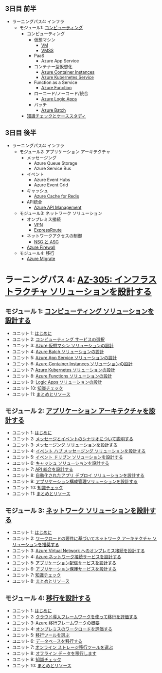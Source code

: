
## 3日目 前半

- ラーニングパス4: インフラ
  - モジュール1: [コンピューティング](../AZ-304/mod01.md)
    - コンピューティング
      - 仮想マシン
        - [VM](../AZ-303/mod04-01-vm.md)
        - [VMSS](../AZ-303/mod04-03-vmss.md)
      - PaaS
        - Azure App Service
      - コンテナー型仮想化
        - [Azure Container Instances](../AZ-303/mod13-01-aci.md)
        - [Azure Kubernetes Service](../AZ-400/mod16.md)
      - Function as a Service
        - [Azure Function](../AZ-303/mod14-02-functions.md)
      - ローコード/ノーコード/統合
        - [Azure Logic Apps](../AZ-204/mod99-01-logicapp.md)
      - バッチ
        - [Azure Batch](azure-batch.md)
    - [知識チェックとケーススタディ](day3-lp4-m1-check.md)

## 3日目 後半

- ラーニングパス4: インフラ
  - モジュール2: アプリケーション アーキテクチャ
    - メッセージング
      - Azure Queue Storage
      - Azure Service Bus
    - イベント
      - Azure Event Hubs
      - Azure Event Grid
    - キャッシュ
      - [Azure Cache for Redis](../AZ-204/mod12-01-redis.md)
    - API統合
      - [Azure API Management](../AZ-204/mod08-01-apim.md)
  - モジュール3: ネットワーク ソリューション
    - オンプレミス接続
      - [VPN](../AZ-303/mod03-03-vpn.md)
      - [ExpressRoute](../AZ-304/mod02-04-hybrid-network.md)
    - ネットワークアクセスの制御
      - [NSG と ASG](../AZ-303/mod05-05-nsg-asg.md)
    - [Azure Firewall](../AZ-303/mod05-06-azure-firewall.md)
  - モジュール4: 移行
    - [Azure Migrate](../AZ-303/mod12-01-migrate.md)

# ラーニングパス 4: [AZ-305: インフラストラクチャ ソリューションを設計する](https://docs.microsoft.com/ja-jp/learn/paths/design-infranstructure-solutions/)
## モジュール 1: [コンピューティング ソリューションを設計する](https://docs.microsoft.com/ja-jp/learn/modules/design-compute-solution/)
- ユニット 1: [はじめに](https://docs.microsoft.com/ja-jp/learn/modules/design-compute-solution/1-introduction)
- ユニット 2: [コンピューティング サービスの選択](https://docs.microsoft.com/ja-jp/learn/modules/design-compute-solution/2-choose-compute-service)
- ユニット 3: [Azure 仮想マシン ソリューションの設計](https://docs.microsoft.com/ja-jp/learn/modules/design-compute-solution/3-design-for-azure-virtual-machine-solutions)
- ユニット 4: [Azure Batch ソリューションの設計](https://docs.microsoft.com/ja-jp/learn/modules/design-compute-solution/4-design-for-azure-batch-solutions)
- ユニット 5: [Azure App Service ソリューションの設計](https://docs.microsoft.com/ja-jp/learn/modules/design-compute-solution/5-design-for-azure-app-services-solutions)
- ユニット 6: [Azure Container Instances ソリューションの設計](https://docs.microsoft.com/ja-jp/learn/modules/design-compute-solution/6-design-for-azure-container-instances-solutions)
- ユニット 7: [Azure Kubernetes ソリューションの設計](https://docs.microsoft.com/ja-jp/learn/modules/design-compute-solution/7-design-for-azure-kubernetes-solutions)
- ユニット 8: [Azure Functions ソリューションの設計](https://docs.microsoft.com/ja-jp/learn/modules/design-compute-solution/8-design-for-azure-functions-solutions)
- ユニット 9: [Logic Apps ソリューションの設計](https://docs.microsoft.com/ja-jp/learn/modules/design-compute-solution/9-design-for-logic-app-solutions)
- ユニット 10: [知識チェック](https://docs.microsoft.com/ja-jp/learn/modules/design-compute-solution/10-knowledge-check)
- ユニット 11: [まとめとリソース](https://docs.microsoft.com/ja-jp/learn/modules/design-compute-solution/11-summary-resources)
## モジュール 2: [アプリケーション アーキテクチャを設計する](https://docs.microsoft.com/ja-jp/learn/modules/design-application-architecture/)
- ユニット 1: [はじめに](https://docs.microsoft.com/ja-jp/learn/modules/design-application-architecture/1-introduction)
- ユニット 2: [メッセージとイベントのシナリオについて説明する](https://docs.microsoft.com/ja-jp/learn/modules/design-application-architecture/2-describe-message-event-scenarios)
- ユニット 3: [メッセージング ソリューションを設計する](https://docs.microsoft.com/ja-jp/learn/modules/design-application-architecture/3-design-messaging-solution)
- ユニット 4: [イベント ハブ メッセージング ソリューションを設計する](https://docs.microsoft.com/ja-jp/learn/modules/design-application-architecture/4-design-event-hub-messaging-solution)
- ユニット 5: [イベント ドリブン ソリューションを設計する](https://docs.microsoft.com/ja-jp/learn/modules/design-application-architecture/5-design-event-driven-solution)
- ユニット 6: [キャッシュ ソリューションを設計する](https://docs.microsoft.com/ja-jp/learn/modules/design-application-architecture/6-design-caching-solution)
- ユニット 7: [API 統合を設計する](https://docs.microsoft.com/ja-jp/learn/modules/design-application-architecture/7-design-api-integration)
- ユニット 8: [自動化されたアプリ デプロイ ソリューションを設計する](https://docs.microsoft.com/ja-jp/learn/modules/design-application-architecture/8-design-automated-app-deployment-solution)
- ユニット 9: [アプリケーション構成管理ソリューションを設計する](https://docs.microsoft.com/ja-jp/learn/modules/design-application-architecture/9-configuration-management-solution)
- ユニット 10: [知識チェック](https://docs.microsoft.com/ja-jp/learn/modules/design-application-architecture/10-knowledge-check)
- ユニット 11: [まとめとリソース](https://docs.microsoft.com/ja-jp/learn/modules/design-application-architecture/11-summary-resources)
## モジュール 3: [ネットワーク ソリューションを設計する](https://docs.microsoft.com/ja-jp/learn/modules/design-network-solutions/)
- ユニット 1: [はじめに](https://docs.microsoft.com/ja-jp/learn/modules/design-network-solutions/1-introduction)
- ユニット 2: [ワークロードの要件に基づいてネットワーク アーキテクチャ ソリューションを推奨する](https://docs.microsoft.com/ja-jp/learn/modules/design-network-solutions/2-recommend-network-architecture-solution-based-workload-requirements)
- ユニット 3: [Azure Virtual Network へのオンプレミス接続を設計する](https://docs.microsoft.com/ja-jp/learn/modules/design-network-solutions/3-design-for-premises-connectivity-to-azure-virtual-networks)
- ユニット 4: [Azure ネットワーク接続サービスを設計する](https://docs.microsoft.com/ja-jp/learn/modules/design-network-solutions/4-design-for-azure-network-connectivity-services)
- ユニット 5: [アプリケーション配信サービスを設計する](https://docs.microsoft.com/ja-jp/learn/modules/design-network-solutions/5-design-for-application-delivery-services)
- ユニット 6: [アプリケーション保護サービスを設計する](https://docs.microsoft.com/ja-jp/learn/modules/design-network-solutions/6-design-for-application-protection-services)
- ユニット 7: [知識チェック](https://docs.microsoft.com/ja-jp/learn/modules/design-network-solutions/7-knowledge-check)
- ユニット 8: [まとめとリソース](https://docs.microsoft.com/ja-jp/learn/modules/design-network-solutions/8-summary-resources)
## モジュール 4: [移行を設計する](https://docs.microsoft.com/ja-jp/learn/modules/design-migrations/)
- ユニット 1: [はじめに](https://docs.microsoft.com/ja-jp/learn/modules/design-migrations/1-introduction)
- ユニット 2: [クラウド導入フレームワークを使って移行を評価する](https://docs.microsoft.com/ja-jp/learn/modules/design-migrations/2-evaluate-migration-cloud-adoption-framework)
- ユニット 3: [Azure 移行フレームワークの概要](https://docs.microsoft.com/ja-jp/learn/modules/design-migrations/3-describe-azure-migration-framework)
- ユニット 4: [オンプレミスのワークロードを評価する](https://docs.microsoft.com/ja-jp/learn/modules/design-migrations/4-assess-your-premises-workloads)
- ユニット 5: [移行ツールを選ぶ](https://docs.microsoft.com/ja-jp/learn/modules/design-migrations/5-select-migration-tool)
- ユニット 6: [データベースを移行する](https://docs.microsoft.com/ja-jp/learn/modules/design-migrations/6-migrate-your-databases)
- ユニット 7: [オンライン ストレージ移行ツールを選ぶ](https://docs.microsoft.com/ja-jp/learn/modules/design-migrations/7-select-online-storage-migration-tool)
- ユニット 8: [オフライン データを移行します](https://docs.microsoft.com/ja-jp/learn/modules/design-migrations/8-migrate-offline-data)
- ユニット 9: [知識チェック](https://docs.microsoft.com/ja-jp/learn/modules/design-migrations/9-knowledge-check)
- ユニット 10: [まとめとリソース](https://docs.microsoft.com/ja-jp/learn/modules/design-migrations/10-summary-resources)
